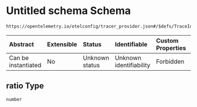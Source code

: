 # Untitled schema Schema

```txt
https://opentelemetry.io/otelconfig/tracer_provider.json#/$defs/TraceIdRatioBasedSampler/properties/ratio
```



| Abstract            | Extensible | Status         | Identifiable            | Custom Properties | Additional Properties | Access Restrictions | Defined In                                                                       |
| :------------------ | :--------- | :------------- | :---------------------- | :---------------- | :-------------------- | :------------------ | :------------------------------------------------------------------------------- |
| Can be instantiated | No         | Unknown status | Unknown identifiability | Forbidden         | Allowed               | none                | [tracer\_provider.json\*](../schema/tracer_provider.json "open original schema") |

## ratio Type

`number`
